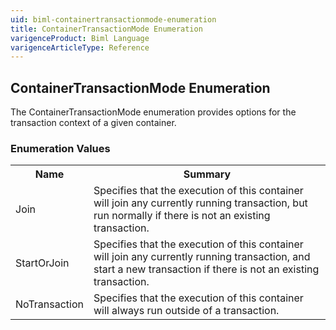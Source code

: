 ```yaml
---
uid: biml-containertransactionmode-enumeration
title: ContainerTransactionMode Enumeration
varigenceProduct: Biml Language
varigenceArticleType: Reference
---
```


## ContainerTransactionMode Enumeration<div class="LanguageSummary"><div class ="SummaryItem">The ContainerTransactionMode enumeration provides options for the transaction context of a given container.</div></div><div class="EnumValueGroup">### Enumeration Values<table id="EnumValue" class="MemberList"><tbody><tr><th class="MemberNameColumnHeader">Name</th><th class="MemberSummaryColumnHeader">Summary</th></tr><tr class="cd0"><td class="MemberName">Join</td><td class="MemberSummary"><div class ="SummaryItem">Specifies that the execution of this container will join any currently running transaction, but run normally if there is not an existing transaction.</div> </td></tr><tr class="cd1"><td class="MemberName">StartOrJoin</td><td class="MemberSummary"><div class ="SummaryItem">Specifies that the execution of this container will join any currently running transaction, and start a new transaction if there is not an existing transaction.</div> </td></tr><tr class="cd0"><td class="MemberName">NoTransaction</td><td class="MemberSummary"><div class ="SummaryItem">Specifies that the execution of this container will always run outside of a transaction.</div> </td></tr></tbody></table></div>